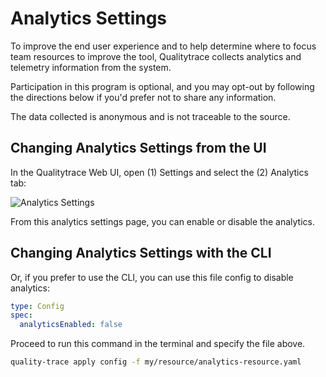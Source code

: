# Analytics Settings

To improve the end user experience and to help determine where to focus team resources to improve the tool, Qualitytrace collects analytics and telemetry information from the system.

Participation in this program is optional, and you may opt-out by following the directions below if you'd prefer not to share any information.

The data collected is anonymous and is not traceable to the source. <!-- You can learn more about how we treat your data by [reading our privacy statement](https://kubeshop.io/privacy).-->

## Changing Analytics Settings from the UI

In the Qualitytrace Web UI, open (1) Settings and select the (2) Analytics tab:

![Analytics Settings](./img/analytics-settings-0.11.3.png)

From this analytics settings page, you can enable or disable the analytics.

## Changing Analytics Settings with the CLI

Or, if you prefer to use the CLI, you can use this file config to disable analytics:

```yaml
type: Config
spec:
  analyticsEnabled: false
```

Proceed to run this command in the terminal and specify the file above.

```bash
quality-trace apply config -f my/resource/analytics-resource.yaml
```

